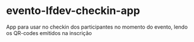 # evento-lfdev-checkin-app
App para usar no checkin dos participantes no momento do evento, lendo os QR-codes emitidos na inscrição
